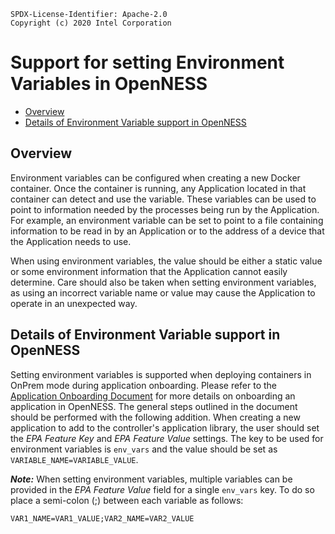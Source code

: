 ```text
SPDX-License-Identifier: Apache-2.0
Copyright (c) 2020 Intel Corporation
```
<!-- omit in toc -->
# Support for setting Environment Variables in OpenNESS
- [Overview](#overview)
- [Details of Environment Variable support in OpenNESS](#details-of-environment-variable-support-in-openness)

## Overview

Environment variables can be configured when creating a new Docker container. Once the container is running, any Application located in that container can detect and use the variable. These variables can be used to point to information needed by the processes being run by the Application. For example, an environment variable can be set to point to a file containing information to be read in by an Application or to the address of a device that the Application needs to use.

When using environment variables, the value should be either a static value or some environment information that the Application cannot easily determine. Care should also be taken when setting environment variables, as using an incorrect variable name or value may cause the Application to operate in an unexpected way.

## Details of Environment Variable support in OpenNESS

Setting environment variables is supported when deploying containers in OnPrem mode during application onboarding. Please refer to the [Application Onboarding Document](https://github.com/otcshare/native-on-prem/blob/master/specs/doc/applications-onboard/on-premises-applications-onboarding.md) for more details on onboarding an application in OpenNESS. The general steps outlined in the document should be performed with the following addition. When creating a new application to add to the controller's application library, the user should set the *EPA Feature Key* and *EPA Feature Value* settings. The key to be used for environment variables is `env_vars` and the value should be set as `VARIABLE_NAME=VARIABLE_VALUE`.

***Note:*** When setting environment variables, multiple variables can be provided in the *EPA Feature Value* field for a single `env_vars` key. To do so place a semi-colon (;) between each variable as follows:

    VAR1_NAME=VAR1_VALUE;VAR2_NAME=VAR2_VALUE
